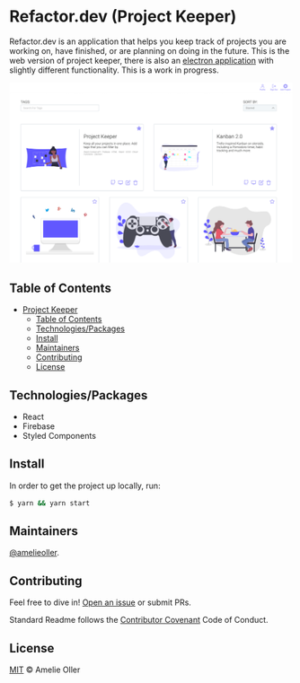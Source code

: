 # Refactor.dev (Project Keeper)

Refactor.dev is an application that helps you keep track of projects you are working on, have finished, or are planning on doing in the future. This is the web version of project keeper, there is also an [electron application](https://github.com/amelieoller/electron-project-keeper) with slightly different functionality. This is a work in progress.

![Project Keeper](app-image.png)

## Table of Contents

- [Project Keeper](#project-keeper)
	- [Table of Contents](#table-of-contents)
	- [Technologies/Packages](#technologiespackages)
	- [Install](#install)
	- [Maintainers](#maintainers)
	- [Contributing](#contributing)
	- [License](#license)

## Technologies/Packages

- React
- Firebase
- Styled Components

## Install

In order to get the project up locally, run:

```sh
$ yarn && yarn start
```

## Maintainers

[@amelieoller](https://github.com/amelieoller).

## Contributing

Feel free to dive in! [Open an issue](https://github.com/amelieoller/project-keeper/issues/new) or submit PRs.

Standard Readme follows the [Contributor Covenant](http://contributor-covenant.org/version/1/3/0/) Code of Conduct.

## License

[MIT](LICENSE) © Amelie Oller
